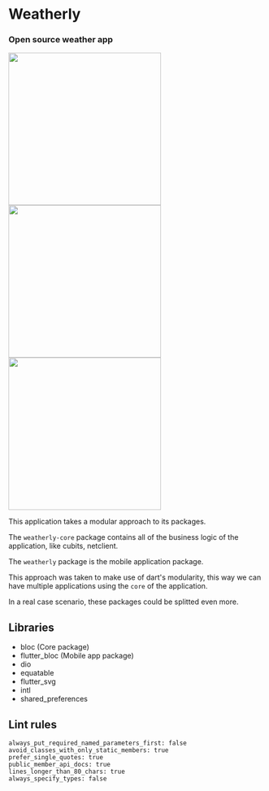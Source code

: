 # Weatherly
### Open source weather app
<p float="left">
<img src="https://raw.githubusercontent.com/vferreirati/Weatherly-app/feat/readme/imgs/home.png" width="300" />
<img src="https://raw.githubusercontent.com/vferreirati/Weatherly-app/feat/readme/imgs/details.png" width="300" />
<img src="https://raw.githubusercontent.com/vferreirati/Weatherly-app/feat/readme/imgs/settings.png" width="300" />
</p>

This application takes a modular approach to its packages.

The `weatherly-core` package contains all of the business logic of the application, like cubits, netclient.

The `weatherly` package is the mobile application package.

This approach was taken to make use of dart's modularity, this way we can have multiple applications using the `core` of the application.

In a real case scenario, these packages could be splitted even more.

## Libraries
- bloc (Core package)
- flutter_bloc (Mobile app package)
- dio
- equatable
- flutter_svg
- intl
- shared_preferences

## Lint rules
```
always_put_required_named_parameters_first: false
avoid_classes_with_only_static_members: true
prefer_single_quotes: true
public_member_api_docs: true
lines_longer_than_80_chars: true
always_specify_types: false
```
